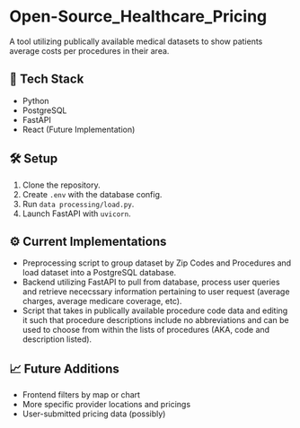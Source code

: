 # Open-Source_Healthcare_Pricing
A tool utilizing publically available medical datasets to show patients average costs per procedures in their area.

## 🔧 Tech Stack
- Python
- PostgreSQL
- FastAPI
- React (Future Implementation)

## 🛠️ Setup
1. Clone the repository.
2. Create `.env` with the database config.
3. Run `data processing/load.py`.
4. Launch FastAPI with `uvicorn`.

## ⚙️ Current Implementations
- Preprocessing script to group dataset by Zip Codes and Procedures and load dataset
  into a PostgreSQL database.
- Backend utilizing FastAPI to pull from database, process user queries and retrieve
  nececssary information pertaining to user request (average charges, average medicare
  coverage, etc).
- Script that takes in publically available procedure code data and editing it such
  that procedure descriptions include no abbreviations and can be used to choose
  from within the lists of procedures (AKA, code and description listed).

## 📈 Future Additions
- Frontend filters by map or chart
- More specific provider locations and pricings
- User-submitted pricing data (possibly)
